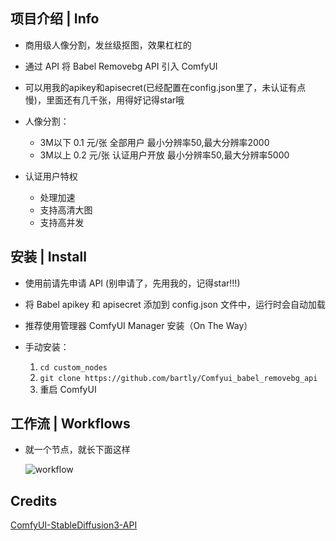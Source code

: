 
## 项目介绍 | Info

- 商用级人像分割，发丝级抠图，效果杠杠的

- 通过 API 将 Babel Removebg API 引入 ComfyUI

- 可以用我的apikey和apisecret(已经配置在config.json里了，未认证有点慢)，里面还有几千张，用得好记得star哦

- 人像分割：
   - 3M以下 0.1 元/张 全部用户         最小分辨率50,最大分辨率2000
   - 3M以上 0.2 元/张 认证用户开放     最小分辨率50,最大分辨率5000
- 认证用户特权
   - 处理加速
   - 支持高清大图
   - 支持高并发

## 安装 | Install

- 使用前请先申请 API (别申请了，先用我的，记得star!!!)

- 将 Babel apikey 和 apisecret 添加到 config.json 文件中，运行时会自动加载

- 推荐使用管理器 ComfyUI Manager 安装（On The Way）

- 手动安装：
    1. `cd custom_nodes`
    2. `git clone https://github.com/bartly/Comfyui_babel_removebg_api`
    3. 重启 ComfyUI


## 工作流 | Workflows

  - 就一个节点，就长下面这样

    ![workflow](https://idphoto-output.oss-cn-shanghai.aliyuncs.com/78cc153f-5d8e-48e2-82f9-d00e6b70b474.png?OSSAccessKeyId=LTAI5tNJqEmgZRuFR7AiSdC3&Expires=78981527611967&Signature=G2HpOOIhaVoTnEf5r77rAv1JaAk%3D)


## Credits

[ComfyUI-StableDiffusion3-API](https://github.com/ZHO-ZHO-ZHO/ComfyUI-StableDiffusion3-API)
